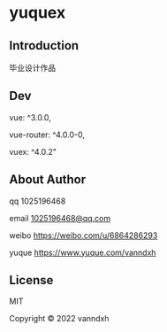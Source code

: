# yuquex

## Introduction

毕业设计作品

## Dev

vue: ^3.0.0,

vue-router: ^4.0.0-0,

vuex: ^4.0.2"

## About Author

qq 1025196468

email 1025196468@qq.com

weibo https://weibo.com/u/6864286293

yuque https://www.yuque.com/vanndxh

## License

MIT

Copyright © 2022 vanndxh